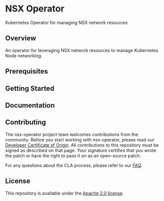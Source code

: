 # NSX Operator
Kubernetes Operator for managing NSX network resources

## Overview

An operator for leveraging NSX network resources to manage Kubernetes Node networking.

## Prerequisites

## Getting Started

## Documentation

## Contributing

The nsx-operator project team welcomes contributions from the community. Before you start working with nsx-operator, please
read our [Developer Certificate of Origin](https://cla.vmware.com/dco). All contributions to this repository must be
signed as described on that page. Your signature certifies that you wrote the patch or have the right to pass it on
as an open-source patch.

For any questions about the CLA process, please refer to our [FAQ](https://cla.vmware.com/faq).

## License

This repository is available under the [Apache 2.0 license](LICENSE).
